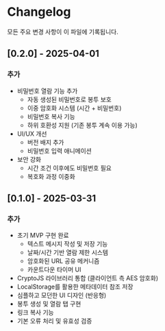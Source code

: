 # Changelog

모든 주요 변경 사항이 이 파일에 기록됩니다.

## [0.2.0] - 2025-04-01

### 추가
- 비밀번호 열람 기능 추가
  - 자동 생성된 비밀번호로 봉투 보호
  - 이중 암호화 시스템 (시간 + 비밀번호)
  - 비밀번호 복사 기능
  - 하위 호환성 지원 (기존 봉투 계속 이용 가능)
- UI/UX 개선
  - 버전 배지 추가
  - 비밀번호 입력 애니메이션
- 보안 강화
  - 시간 조건 이후에도 비밀번호 필요
  - 복호화 과정 이중화

## [0.1.0] - 2025-03-31

### 추가
- 초기 MVP 구현 완료
  - 텍스트 메시지 작성 및 저장 기능
  - 날짜/시간 기반 열람 제한 시스템
  - 암호화된 URL 공유 메커니즘
  - 카운트다운 타이머 UI
- CryptoJS 라이브러리 통합 (클라이언트 측 AES 암호화)
- LocalStorage를 활용한 메타데이터 참조 저장
- 심플하고 모던한 UI 디자인 (반응형)
- 봉투 생성 및 열람 탭 구현
- 링크 복사 기능
- 기본 오류 처리 및 유효성 검증
